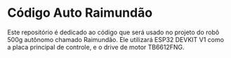 # Código Auto Raimundão

Este repositório é dedicado ao código que será usado no projeto do robô 500g autônomo chamado Raimundão. Ele utilizará ESP32 DEVKIT V1 
como a placa principal de controle, e o drive de motor TB6612FNG.
